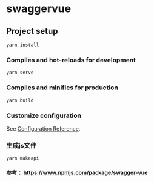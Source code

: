# swaggervue

## Project setup
```
yarn install
```

### Compiles and hot-reloads for development
```
yarn serve
```

### Compiles and minifies for production
```
yarn build
```

### Customize configuration
See [Configuration Reference](https://cli.vuejs.org/config/).


### 生成js文件
```
yarn makeapi
```

#### 参考： https://www.npmjs.com/package/swagger-vue